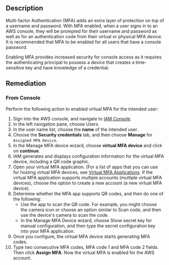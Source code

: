 ## Description

Multi-factor Authentication (MFA) adds an extra layer of protection on top of a username and password. With MFA enabled, when a user signs in to an AWS console, they will be prompted for their username and password as well as for an authentication code from their virtual or physical MFA device. It is recommended that MFA to be enabled for all users that have a console password.

Enabling MFA provides increased security for console access as it requires the authenticating principal to possess a device that creates a time-sensitive key and have knowledge of a credential.

## Remediation

### From Console

Perform the following action to enabled virtual MFA for the intended user:

1. Sign into the AWS console, and navigate to [IAM Console](https://console.aws.amazon.com/iam/home#/).
2. In the left navigation pane, choose Users.
3. In the user name list, choose the **name** of the intended user.
4. Choose the **Security credentials** tab, and then choose **Manage** for `Assigned MFA Device`.
5. In the Manage MFA device wizard, choose **virtual MFA device** and click on **continue**.
6. IAM generates and displays configuration information for the virtual MFA device, including a QR code graphic.
7. Open your virtual MFA application. (For a list of apps that you can use for hosting virtual MFA devices, see [Virtual MFA Applications](https://aws.amazon.com/iam/features/mfa/?audit=2019q1#Virtual_MFA_Applications). If the virtual MFA application supports multiple accounts (multiple virtual MFA devices), choose the option to create a new account (a new virtual MFA device).
8. Determine whether the MFA app supports QR codes, and then do one of the following:
    - Use the app to scan the QR code. For example, you might choose the camera icon or choose an option similar to Scan code, and then use the device's camera to scan the code.
    - In the Manage MFA Device wizard, choose Show secret key for manual configuration, and then type the secret configuration key into your MFA application.
9. Once you configure, the virtual MFA device starts generating MFA codes.
10. Type two consecutive MFA codes, MFA code 1 and MFA code 2 fields. Then click **Assign MFA**. Now the virtual MFA is enabled for the AWS account.